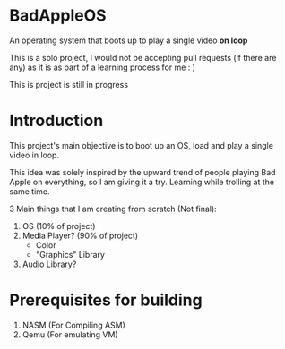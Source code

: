 # BadAppleOS
 An operating system that boots up to play a single video **on loop**

This is a solo project, I would not be accepting pull requests (if there are any) as it is as part of a learning process for me : ) 

This is project is still in progress

# Introduction
This project's main objective is to boot up an OS, load and play a single video in loop.

This idea was solely inspired by the upward trend of people playing Bad Apple on everything, so I am giving it a try. Learning while trolling at the same time.

3 Main things that I am creating from scratch (Not final):
1) OS (10% of project)
2) Media Player? (90% of project)
    - Color
    - "Graphics" Library
3) Audio Library?



# Prerequisites for building
1) NASM (For Compiling ASM)
2) Qemu (For emulating VM)
